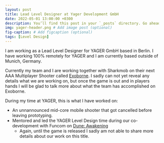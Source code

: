 ```yaml
---
layout: post
title: Lead Level Designer at Yager Development GmbH
date: 2022-05-01 13:00:00 +0300
description: You’ll find this post in your `_posts` directory. Go ahead and edit it and re-build the site to see your changes. # Add post description (optional)
img: yager-header.png # Add image post (optional)
fig-caption: # Add figcaption (optional)
tags: [Level Design]
---
```


I am working as a Lead Level Designer for YAGER GmbH based in Berlin. I have working 100% remotely for YAGER and I am currently based outside of Munich, Germany.

Currently my team and I are working together with Sharkmob on their next AAA Multiplayer Shooter called [Exoborne](https://www.exoborne.com/en/). I sadly can not yet reveal any 
details what we are working on, but once the game is out and in players hands I will be glad to talk more about what the team has accomplished on Exoborne. 

During my time at YAGER, this is what I have worked on: 

- An unnannounced mid-core mobile shooter that got cancelled before leaving prototyping.
- Mentored and led the YAGER Level Design time during our co-development with Funcom on [Dune: Awakening](https://duneawakening.com/)
  - Again, until the game is released I sadly am not able to share more details about our work on this title. 
